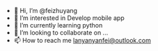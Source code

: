 - 👋 Hi, I’m @feizhuyang
- 👀 I’m interested in Develop mobile app
- 🌱 I’m currently learning python
- 💞️ I’m looking to collaborate on ...
- 📫 How to reach me lanyanyanfei@outlook.com

<!---
feizhuyang/feizhuyang is a ✨ special ✨ repository because its `README.md` (this file) appears on your GitHub profile.
You can click the Preview link to take a look at your changes.
--->
